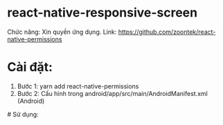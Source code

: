 # react-native-responsive-screen
Chức năng: Xin quyền ứng dụng.
Link: https://github.com/zoontek/react-native-permissions
# Cài đặt: 
1. Bước 1: yarn add react-native-permissions
2. Bước 2: Cấu hình trong android/app/src/main/AndroidManifest.xml (Android)
  <uses-permission android:name="android.permission.ACCEPT_HANDOVER" />
  <uses-permission android:name="android.permission.ACCESS_BACKGROUND_LOCATION" />
  <uses-permission android:name="android.permission.ACCESS_COARSE_LOCATION" />
  <uses-permission android:name="android.permission.ACCESS_FINE_LOCATION" />
  <uses-permission android:name="android.permission.ACCESS_MEDIA_LOCATION" />
  <uses-permission android:name="android.permission.ACTIVITY_RECOGNITION" />
# Sử dụng:
